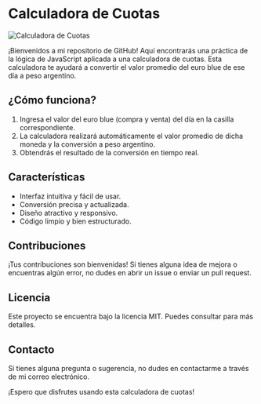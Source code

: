 # Calculadora de Cuotas

![Calculadora de Cuotas](https://example.com/calculadora.png)

¡Bienvenidos a mi repositorio de GitHub! Aquí encontrarás una práctica de la lógica de JavaScript aplicada a una calculadora de cuotas. Esta calculadora te ayudará a convertir el valor promedio del euro blue de ese día a peso argentino.

## ¿Cómo funciona?

1. Ingresa el valor del euro blue (compra y venta) del día en la casilla correspondiente.
2. La calculadora realizará automáticamente el valor promedio de dicha moneda y la conversión a peso argentino.
3. Obtendrás el resultado de la conversión en tiempo real.

## Características

- Interfaz intuitiva y fácil de usar.
- Conversión precisa y actualizada.
- Diseño atractivo y responsivo.
- Código limpio y bien estructurado.

## Contribuciones

¡Tus contribuciones son bienvenidas! Si tienes alguna idea de mejora o encuentras algún error, no dudes en abrir un issue o enviar un pull request.

## Licencia

Este proyecto se encuentra bajo la licencia MIT. Puedes consultar para más detalles.

## Contacto

Si tienes alguna pregunta o sugerencia, no dudes en contactarme a través de mi correo electrónico.

¡Espero que disfrutes usando esta calculadora de cuotas!


